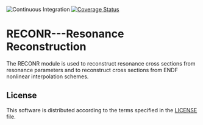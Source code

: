 ![Continuous Integration](https://github.com/njoy/RECONR/workflows/Continuous%20Integration/badge.svg)
[![Coverage Status](https://coveralls.io/repos/github/njoy/RECONR/badge.svg?branch=master)](https://coveralls.io/github/njoy/RECONR?branch=master)

# RECONR---Resonance Reconstruction
The RECONR module is used to reconstruct resonance cross sections from resonance parameters and to reconstruct cross sections from ENDF nonlinear interpolation schemes.

## License
This software is distributed according to the terms specified in the [LICENSE](LICENSE) file.
